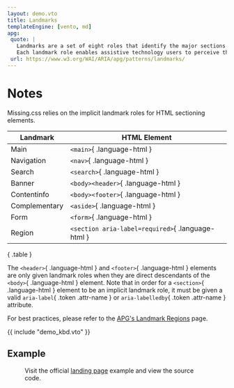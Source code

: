 ```yaml
---
layout: demo.vto
title: Landmarks
templateEngine: [vento, md]
apg:
 quote: |
   Landmarks are a set of eight roles that identify the major sections of a page.
   Each landmark role enables assistive technology users to perceive the start and end of a feature of the high-level page structure that is usually conveyed visually with placement, spacing, color, or borders.
 url: https://www.w3.org/WAI/ARIA/apg/patterns/landmarks/
---
```



# Notes

Missing.css relies on the implicit landmark roles for HTML sectioning elements.

<!-- TODO: How to add <caption>Implicit ARIA Landmark Roles</caption> in markup? -->

| Landmark      | HTML Element                                      |
|---------------|---------------------------------------------------|
| Main          | `<main>`{ .language-html  }                       |
| Navigation    | `<nav>`{ .language-html }                         |
| Search        | `<search>`{ .language-html }                      |
| Banner        | `<body><header>`{ .language-html }                |
| Contentinfo   | `<body><footer>`{ .language-html }                |
| Complementary | `<aside>`{ .language-html }                       |
| Form          | `<form>`{ .language-html }                        |
| Region        | `<section aria-label=required>`{ .language-html } |

{ .table }

The `<header>`{ .language-html } and `<footer>`{ .language-html } elements are only given landmark roles when they are direct descendants of the `<body>`{ .language-html } element.
Note that in order for a `<section>`{ .language-html } element to be an implicit landmark role, it must be given a valid `aria-label`{ .token .attr-name } or `aria-labelledby`{ .token .attr-name } attribute.

For best practices, please refer to the <a href=https://www.w3.org/WAI/ARIA/apg/practices/landmark-regions/>APG's Landmark Regions</a> page.


{{ include "demo_kbd.vto" }}


## Example

<figure>
  <p>
  Visit the official <a href=/demos/landing-page/>landing page</a> example and view the source code.
</figure>
